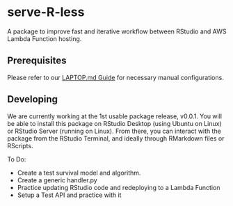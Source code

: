 # serve-R-less

A package to improve fast and iterative workflow between RStudio and AWS Lambda Function hosting.

## Prerequisites

Please refer to our [LAPTOP.md Guide](LAPTOP.md) for necessary manual configurations.

## Developing

We are currently working at the 1st usable package release, v0.0.1. You will be able to install this package on RStudio Desktop (using Ubuntu on Linux) or RStudio Server (running on Linux).  From there, you can interact with the package from the RStudio Terminal, and ideally through RMarkdown files or RScripts.

To Do:
* Create a test survival model and algorithm.
* Create a generic handler.py
* Practice updating RStudio code and redeploying to a Lambda Function
* Setup a Test API and practice with it
